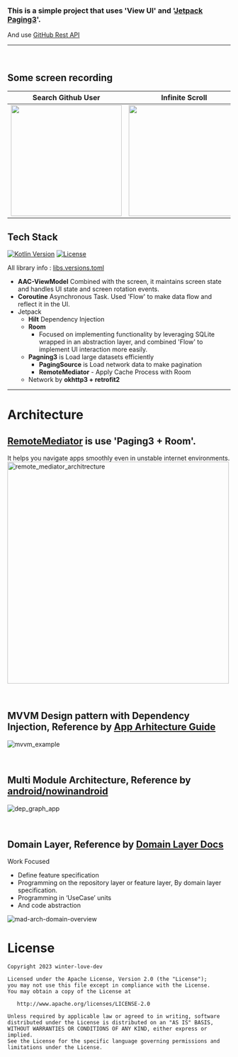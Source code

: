 ### This is a simple project that uses 'View UI' and '[Jetpack Paging3](https://developer.android.com/topic/libraries/architecture/paging/v3-overview)'.

And use [GitHub Rest API](https://docs.github.com/en/rest/search/search?apiVersion=2022-11-28#about-search)

---
</br>

## Some screen recording

<div align="left">

| Search Github User | Infinite Scroll | Like User |
| :---------------: | :---------------: | :---------------: |
| <img src="https://github.com/winter-love-dev/GithubApp/assets/26156815/25d02f99-0268-4274-b612-0718313b398a" align="center" width="250px"/> | <img src="https://github.com/winter-love-dev/GithubApp/assets/26156815/c94f6501-0989-4a44-9237-3d897c32cef1" align="center" width="250px"/> | <img src="https://github.com/winter-love-dev/GithubApp/assets/26156815/38c553b6-78aa-4877-a575-ff8b96a792f5" align="center" width="250px"/> |

</div>

## Tech Stack

<p align="left">
  <a href="https://kotlinlang.org"><img alt="Kotlin Version" src="https://img.shields.io/badge/Kotlin-1.8.0-blueviolet.svg?style=flat"/></a>
  <a href="https://opensource.org/licenses/Apache-2.0"><img alt="License" src="https://img.shields.io/badge/License-Apache%202.0-blue.svg"/></a>
</p>

All library info : [libs.versions.toml](gradle/libs.versions.toml)

- <b>AAC-ViewModel</b> Combined with the screen, it maintains screen state and handles UI state and screen rotation events.
- <b>Coroutine</b> Asynchronous Task. Used 'Flow' to make data flow and reflect it in the UI. 
- Jetpack
  - <b>Hilt</b> Dependency Injection
  - <b>Room</b>
    - Focused on implementing functionality by leveraging SQLite wrapped in an abstraction layer, and combined 'Flow' to implement UI interaction more easily.
  - <b>Pagning3</b> is Load large datasets efficiently
    - <b>PagingSource</b> is Load network data to make pagination
    - <b>RemoteMediator</b> - Apply Cache Process with Room
  - Network by <b>okhttp3 + retrofit2</b>
  
---
# Architecture

## [RemoteMediator](https://developer.android.com/topic/libraries/architecture/paging/v3-network-db) is use 'Paging3 + Room'. 
It helps you navigate apps smoothly even in unstable internet environments.
<img width="500" alt="remote_mediator_architrecture" src="https://github.com/winter-love-dev/GithubApp/assets/26156815/63e60a59-2003-47b2-b4b9-23980d866841">

</br>

## MVVM Design pattern with Dependency Injection, Reference by [App Arhitecture Guide](https://developer.android.com/jetpack/guide?hl=ko#mobile-app-ux)  
![mvvm_example](https://github.com/winter-love-dev/CatchBottle/assets/26156815/f61d9746-f375-4cfa-80ea-20a3cb0ceafb)

</br>

## Multi Module Architecture, Reference by [android/nowinandroid](https://github.com/android/nowinandroid)
![dep_graph_app](https://github.com/winter-love-dev/CatchBottle/assets/26156815/22cdd95a-29ee-4ea6-be8e-fe42ffeae5a2)

</br>

## Domain Layer, Reference by [Domain Layer Docs](https://developer.android.com/topic/architecture/domain-layer)

Work Focused
- Define feature specification
- Programming on the repository layer or feature layer, By domain layer specification.
- Programming in ‘UseCase’ units
- And code abstraction

![mad-arch-domain-overview](https://github.com/winter-love-dev/CatchBottle/assets/26156815/5997a25a-3d89-4314-8bb8-d7f5253c6faf)


# License
```
Copyright 2023 winter-love-dev

Licensed under the Apache License, Version 2.0 (the "License");
you may not use this file except in compliance with the License.
You may obtain a copy of the License at

   http://www.apache.org/licenses/LICENSE-2.0

Unless required by applicable law or agreed to in writing, software
distributed under the License is distributed on an "AS IS" BASIS,
WITHOUT WARRANTIES OR CONDITIONS OF ANY KIND, either express or implied.
See the License for the specific language governing permissions and
limitations under the License.
```


